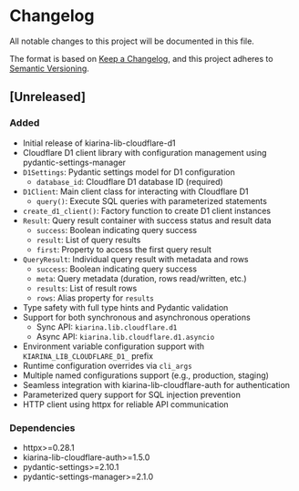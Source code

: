 # Changelog

All notable changes to this project will be documented in this file.

The format is based on [Keep a Changelog](https://keepachangelog.com/en/1.0.0/),
and this project adheres to [Semantic Versioning](https://semver.org/spec/v2.0.0.html).

## [Unreleased]

### Added
- Initial release of kiarina-lib-cloudflare-d1
- Cloudflare D1 client library with configuration management using pydantic-settings-manager
- `D1Settings`: Pydantic settings model for D1 configuration
  - `database_id`: Cloudflare D1 database ID (required)
- `D1Client`: Main client class for interacting with Cloudflare D1
  - `query()`: Execute SQL queries with parameterized statements
- `create_d1_client()`: Factory function to create D1 client instances
- `Result`: Query result container with success status and result data
  - `success`: Boolean indicating query success
  - `result`: List of query results
  - `first`: Property to access the first query result
- `QueryResult`: Individual query result with metadata and rows
  - `success`: Boolean indicating query success
  - `meta`: Query metadata (duration, rows read/written, etc.)
  - `results`: List of result rows
  - `rows`: Alias property for `results`
- Type safety with full type hints and Pydantic validation
- Support for both synchronous and asynchronous operations
  - Sync API: `kiarina.lib.cloudflare.d1`
  - Async API: `kiarina.lib.cloudflare.d1.asyncio`
- Environment variable configuration support with `KIARINA_LIB_CLOUDFLARE_D1_` prefix
- Runtime configuration overrides via `cli_args`
- Multiple named configurations support (e.g., production, staging)
- Seamless integration with kiarina-lib-cloudflare-auth for authentication
- Parameterized query support for SQL injection prevention
- HTTP client using httpx for reliable API communication

### Dependencies
- httpx>=0.28.1
- kiarina-lib-cloudflare-auth>=1.5.0
- pydantic-settings>=2.10.1
- pydantic-settings-manager>=2.1.0
